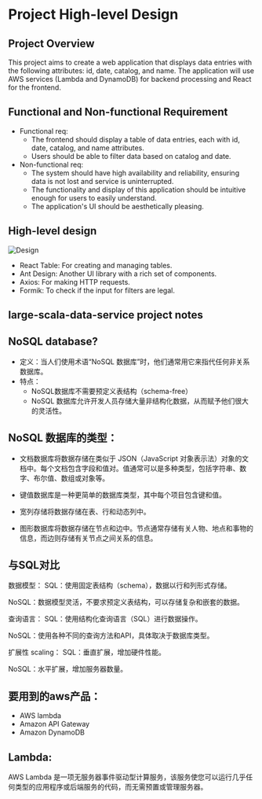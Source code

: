 # Project High-level Design

## Project Overview
This project aims to create a web application that displays data entries with the following attributes: id, date, catalog, and name. The application will use AWS services (Lambda and DynamoDB) for backend processing and React for the frontend.

## Functional and Non-functional Requirement
- Functional req:
  - The frontend should display a table of data entries, each with id, date, catalog, and name attributes.
  - Users should be able to filter data based on catalog and date.
- Non-functional req:
  - The system should have high availability and reliability, ensuring data is not lost and service is uninterrupted.
  - The functionality and display of this application should be intuitive enough for users to easily understand.
  - The application's UI should be aesthetically pleasing.

## High-level design
![Design](https://github.com/GuoxiangZ/large-scala-data-service/blob/main/image/8131718594734_.pic.jpg)

- React Table: For creating and managing tables.
- Ant Design: Another UI library with a rich set of components.
- Axios: For making HTTP requests.
- Formik: To check if the input for filters are legal.

## large-scala-data-service project notes
## NoSQL database?
- 定义：当人们使用术语“NoSQL 数据库”时，他们通常用它来指代任何非关系数据库。
- 特点：
  - NoSQL数据库不需要预定义表结构（schema-free）
  - NoSQL 数据库允许开发人员存储大量非结构化数据，从而赋予他们很大的灵活性。
 
## NoSQL 数据库的类型：
- 文档数据库将数据存储在类似于 JSON（JavaScript 对象表示法）对象的文档中。每个文档包含字段和值对。值通常可以是多种类型，包括字符串、数字、布尔值、数组或对象等。

- 键值数据库是一种更简单的数据库类型，其中每个项目包含键和值。

- 宽列存储将数据存储在表、行和动态列中。

- 图形数据库将数据存储在节点和边中。节点通常存储有关人物、地点和事物的信息，而边则存储有关节点之间关系的信息。

## 与SQL对比
数据模型：
SQL：使用固定表结构（schema），数据以行和列形式存储。

NoSQL：数据模型灵活，不要求预定义表结构，可以存储复杂和嵌套的数据。

查询语言：
SQL：使用结构化查询语言（SQL）进行数据操作。

NoSQL：使用各种不同的查询方法和API，具体取决于数据库类型。

扩展性 scaling：
SQL：垂直扩展，增加硬件性能。

NoSQL：水平扩展，增加服务器数量。

## 要用到的aws产品：
- AWS lambda
- Amazon API Gateway
- Amazon DynamoDB

## Lambda:
AWS Lambda 是一项无服务器事件驱动型计算服务，该服务使您可以运行几乎任何类型的应用程序或后端服务的代码，而无需预置或管理服务器。
